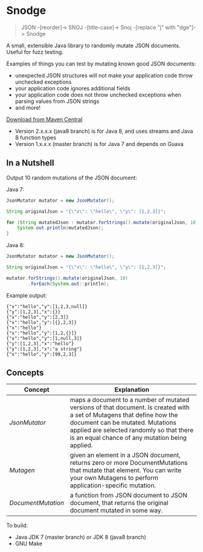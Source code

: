 Snodge
======

> JSON -[reorder]-> SNOJ -[title-case]-> Snoj -[replace "j" with "dge"]-> Snodge

A small, extensible Java library to randomly mutate JSON documents. Useful for fuzz testing.

Examples of things you can test by mutating known good JSON documents:

- unexpected JSON structures will not make your application code throw unchecked exceptions
- your application code ignores additional fields
- your application code does not throw unchecked exceptions when parsing values from JSON strings
- and more!


[Download from Maven Central](http://mvnrepository.com/artifact/com.natpryce/snodge)

- Version 2.x.x.x (java8 branch) is for Java 8, and uses streams and Java 8 function types
- Version 1.x.x.x (master branch) is for Java 7 and depends on Guava


In a Nutshell
-------------

Output 10 random mutations of the JSON document:

Java 7:

~~~~~~~~~~~~~~~~~~~~~~java
JsonMutator mutator = new JsonMutator();

String originalJson = "{\"x\": \"hello\", \"y\": [1,2,3]}";

for (String mutatedJson : mutator.forStrings().mutate(originalJson, 10)) {
    System.out.println(mutatedJson);
}
~~~~~~~~~~~~~~~~~~~~~~

Java 8:

~~~~~~~~~~~~~~~~~~~~~~java
JsonMutator mutator = new JsonMutator();

String originalJson = "{\"x\": \"hello\", \"y\": [1,2,3]}";

mutator.forStrings().mutate(originalJson, 10)
        .forEach(System.out::println);
~~~~~~~~~~~~~~~~~~~~~~

Example output:

~~~~~~~~~~~~~~~~~~~~~~
{"x":"hello","y":[1,2,3,null]}
{"y":[1,2,3],"x":{}}
{"x":"hello","y":[2,3]}
{"x":"hello","y":[{},2,3]}
{"x":"hello"}
{"x":"hello","y":[1,2,{}]}
{"x":"hello","y":[1,null,3]}
{"y":[1,2,3],"x":"hello"}
{"y":[1,2,3],"x":"a string"}
{"x":"hello","y":[99,2,3]}
~~~~~~~~~~~~~~~~~~~~~~


Concepts
--------

| **Concept**        | **Explanation** |
|--------------------|-----------------|
| *JsonMutator*      | maps a document to a number of mutated versions of that document. Is created with a set of Mutagens that define how the document can be mutated.  Mutations applied are selected randomly so that there is an equal chance of any mutation being applied. |
| *Mutagen*          | given an element in a JSON document, returns zero or more DocumentMutations that mutate that element.  You can write your own Mutagens to perform application-specific mutation. |
| *DocumentMutation* | a function from JSON document to JSON document, that returns the original document mutated in some way. |


To build:

* Java JDK 7 (master branch) or JDK 8 (java8 branch)
* GNU Make

